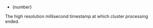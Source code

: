 <!-- YAML
added: v8.5.0
-->

* {number}

The high resolution millisecond timestamp at which cluster processing ended.

